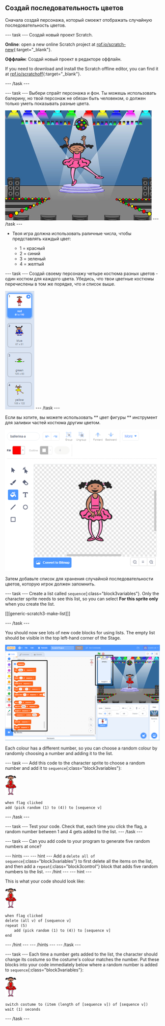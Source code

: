 ## Создай последовательность цветов

Сначала создай персонажа, который смоежт отображать случайную последовательность цветов.

\--- task \--- Создай новый проект Scratch.

**Online**: open a new online Scratch project at [rpf.io/scratch-new](https://rpf.io/scratch-new){:target="_blank"}.

**Оффлайн**: Создай новый проект в редакторе оффлайн.

If you need to download and install the Scratch offline editor, you can find it at [rpf.io/scratchoff](https://rpf.io/scratchoff){:target="_blank"}.

\--- /task \---

\--- task \--- Выбери спрайт персонажа и фон. Ты можешь использовать балерину, но твой персонаж не обязан быть человеком, о должен только уметь показывать разные цвета.

![screenshot](images/colour-sprite.png) \--- /task \---

+ Твоя игра должна использовать раличные числа, чтобы представлять каждый цвет:
    
    + 1 = красный
    + 2 = синий
    + 3 = зеленый
    + 4 = желтый

\--- task \--- Создай своему персонажу четыре костюма разных цветов - один костюм для каждого цвета. Убедись, что твои цветные костюмы перечислены в том же порядке, что и список выше.

![screenshot](images/colour-costume.png) \--- /task \---

Если вы хотите, вы можете использовать ** цвет фигуры ** инструмент для заливки частей костюма другим цветом.

![color-a-shape](images/color-a-shape.png)

Затем добавьте список для хранения случайной последовательности цветов, которую игрок должен запомнить.

\--- task \--- Create a list called `sequence`{:class="block3variables"}. Only the character sprite needs to see this list, so you can select **For this sprite only** when you create the list.

[[[generic-scratch3-make-list]]]

\--- /task \---

You should now see lots of new code blocks for using lists. The empty list should be visible in the top left-hand corner of the Stage.

![screenshot](images/colour-list-blocks-annotated.png)

Each colour has a different number, so you can choose a random colour by randomly choosing a number and adding it to the list.

\--- task \--- Add this code to the character sprite to choose a random number and add it to `sequence`{:class="block3variables"}:

![ballerina](images/ballerina.png)

```blocks3
when flag clicked
add (pick random (1) to (4)) to [sequence v]
```

\--- /task \---

\--- task \--- Test your code. Check that, each time you click the flag, a random number between 1 and 4 gets added to the list. \--- /task \---

\--- task \--- Can you add code to your program to generate five random numbers at once?

\--- hints \--- \--- hint \--- Add a `delete all of sequence`{:class="block3variables"} to first delete all the items on the list, and then add a `repeat`{:class="block3control"} block that adds five random numbers to the list. \--- /hint \--- \--- hint \---

This is what your code should look like:

![ballerina](images/ballerina.png)

```blocks3
when flag clicked
delete (all v) of [sequence v]
repeat (5)
    add (pick random (1) to (4)) to [sequence v]
end
```

\--- /hint \--- \--- /hints \--- \--- /task \---

\--- task \--- Each time a number gets added to the list, the character should change its costume so the costume's colour matches the number. Put these blocks into your code immediately below where a random number is added to `sequence`{:class="block3variables"}:

![ballerina](images/ballerina.png)

```blocks3
switch costume to (item (length of [sequence v]) of [sequence v])
wait (1) seconds
```

\--- /task \---